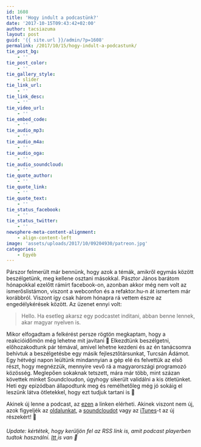 ```yaml
---
id: 1608
title: 'Hogy indult a podcastünk?'
date: '2017-10-15T09:43:42+02:00'
author: tacsiazuma
layout: post
guid: '{{ site.url }}/admin/?p=1608'
permalink: /2017/10/15/hogy-indult-a-podcastunk/
tie_post_bg:
    - ''
tie_post_color:
    - ''
tie_gallery_style:
    - slider
tie_link_url:
    - ''
tie_link_desc:
    - ''
tie_video_url:
    - ''
tie_embed_code:
    - ''
tie_audio_mp3:
    - ''
tie_audio_m4a:
    - ''
tie_audio_oga:
    - ''
tie_audio_soundcloud:
    - ''
tie_quote_author:
    - ''
tie_quote_link:
    - ''
tie_quote_text:
    - ''
tie_status_facebook:
    - ''
tie_status_twitter:
    - ''
newsphere-meta-content-alignment:
    - align-content-left
image: 'assets/uploads/2017/10/09204930/patreon.jpg'
categories:
    - Egyéb
---
```


Párszor felmerült már bennünk, hogy azok a témák, amikről egymás között beszélgetünk, meg kellene osztani másokkal. Pásztor János barátom hónapokkal ezelőtt rámírt facebook-on, azonban akkor még nem volt az ismerőslistámon, viszont a webconfon és a refaktor.hu-n át ismertem már korábbról. Viszont így csak három hónapra rá vettem észre az engedélykérések között. Az üzenet ennyi volt:

> Hello. Ha esetleg akarsz egy podcastet inditani, abban benne lennek, akar magyar nyelven is.

Mikor elfogadtam a felkérést persze rögtön megkaptam, hogy a reakcióidőmön még lehetne mit javítani 🙂 Elkezdtünk beszélgetni, előhozakodtunk pár témával, amivel lehetne kezdeni és az én tanácsomra behívtuk a beszélgetésbe egy másik fejlesztőtársunkat, Turcsán Ádámot. Egy hétvégi napon leültünk mindannyian a gép elé és felvettük az első részt, hogy megnézzük, mennyire vevő rá a magyarországi programozó közösség. Meglepően sokaknak tetszett, mára már több, mint százan követtek minket Soundcloudon, úgyhogy sikerült validálni a kis ötletünket. Heti egy epizódban állapodtunk meg és remélhetőleg még jó sokáig el leszünk látva ötletekkel, hogy ezt tudjuk tartani is 🙂

Akinek új lenne a podcast, az [ezen](https://soundcloud.com/letscodehu/sets/letscode-hu-podcast) a linken elérheti. Akinek viszont nem új, azok figyeljék az [oldalunkat](https://www.facebook.com/letscodehu/), a [soundcloudot](https://soundcloud.com/letscodehu/sets/letscode-hu-podcast) vagy az [iTunes](https://itunes.apple.com/hu/podcast/letscode-hu/id1291708892)-t az új részekért! 🙂

###### Update: kértétek, hogy kerüljön fel az RSS link is, amit podcast playerben tudtok használni. [Itt ](http://feeds.soundcloud.com/users/soundcloud:users:330551865/sounds.rss)is van 🙂